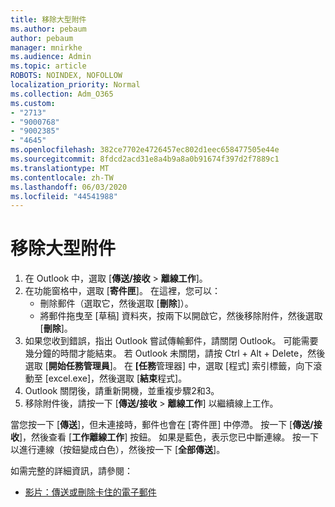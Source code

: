 ```yaml
---
title: 移除大型附件
ms.author: pebaum
author: pebaum
manager: mnirkhe
ms.audience: Admin
ms.topic: article
ROBOTS: NOINDEX, NOFOLLOW
localization_priority: Normal
ms.collection: Adm_O365
ms.custom:
- "2713"
- "9000768"
- "9002385"
- "4645"
ms.openlocfilehash: 382ce7702e4726457ec802d1eec658477505e44e
ms.sourcegitcommit: 8fdcd2acd31e8a4b9a8a0b91674f397d2f7889c1
ms.translationtype: MT
ms.contentlocale: zh-TW
ms.lasthandoff: 06/03/2020
ms.locfileid: "44541988"
---
```

# <a name="remove-the-large-attachment"></a>移除大型附件

1. 在 Outlook 中，選取 [**傳送/接收**  >  **離線工作**]。 
2. 在功能窗格中，選取 [**寄件匣**]。 在這裡，您可以： 
    - 刪除郵件（選取它，然後選取 [**刪除**]）。
    - 將郵件拖曳至 [草稿] 資料夾，按兩下以開啟它，然後移除附件，然後選取 [**刪除**]。
3. 如果您收到錯誤，指出 Outlook 嘗試傳輸郵件，請關閉 Outlook。 可能需要幾分鐘的時間才能結束。 若 Outlook 未關閉，請按 Ctrl + Alt + Delete，然後選取 [**開始任務管理員**]。 在 **[任務**管理器] 中，選取 [程式] 索引標籤，向下滾動至 [excel.exe]，然後選取 [**結束**程式]。
4. Outlook 關閉後，請重新開機，並重複步驟2和3。 
5. 移除附件後，請按一下 [**傳送/接收**  >  **離線工作**] 以繼續線上工作。 

當您按一下 [**傳送**]，但未連接時，郵件也會在 [寄件匣] 中停滯。 按一下 [**傳送/接收**]，然後查看 [**工作離線工作**] 按鈕。 如果是藍色，表示您已中斷連線。 按一下以進行連線（按鈕變成白色），然後按一下 [**全部傳送**]。
 
 如需完整的詳細資訊，請參閱：
- [影片：傳送或刪除卡住的電子郵件](https://support.office.com/article/Video-Send-or-delete-an-email-stuck-in-your-outbox-26d5d34a-4e5f-444a-a9e8-44db04a94dec) 